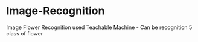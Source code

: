 # Image-Recognition
Image Flower Recognition used Teachable Machine - Can be recognition 5 class of flower
